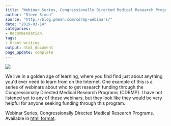 ```yaml
---
title: "Webinar Series, Congressionally Directed Medical Research Programs"
author: "Steve Simon"
source: "http://blog.pmean.com/cdrmp-webinars/"
date: "2019-03-14"
categories:
- Recommendation
tags:
- Grant writing
output: html_document
page_update: complete
---
```



![](http://www.pmean.com/new-images/19/cdrmp-webinars01.png)

<div class="notes">

We live in a golden age of learning, where you find find just about anything you'd ever need to learn from on the Internet. One example of this is a series of webinars about who to get research funding through the Congressionally Directed Medical Research Programs (CDRMP). I have not listened yet to any of these webinars, but they look like they would be very helpful for anyone seeking funding through this program.

Webinar Series, Congressionally Directed Medical Research Programs. Available in [html
format][con1].

[con1]: https://cdmrp.army.mil/pubs/Webinars/webinar_series

</div>




